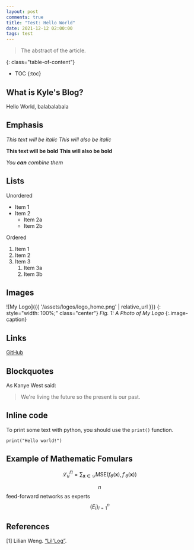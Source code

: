 ```yaml
---
layout: post
comments: true
title: "Test: Hello World"
date: 2021-12-12 02:00:00
tags: test
---
```



> The abstract of the article.

<!--more-->

{: class="table-of-content"}
* TOC
{:toc}


## What is Kyle's Blog?

Hello World, balabalabala

## Emphasis

*This text will be italic*
_This will also be italic_

**This text will be bold**
__This will also be bold__

_You **can** combine them_



## Lists

Unordered
- Item 1
- Item 2
  - Item 2a
  - Item 2b


Ordered
1. Item 1
2. Item 2
3. Item 3
   1. Item 3a
   2. Item 3b


## Images


![My Logo]({{ '/assets/logos/logo_home.png' | relative_url }})
{: style="width: 100%;" class="center"}
*Fig. 1: A Photo of My Logo*
{:.image-caption}


## Links
[GitHub](http://github.com)


## Blockquotes
As Kanye West said:

> We're living the future so
> the present is our past.


## Inline code
To print some text with python, you should use the `print()` function.
```
print("Hello world!")
```


## Example of Mathematic Fomulars

$$
\mathcal{L}_u^\Pi = \sum_{\mathbf{x} \in \mathcal{D}} \text{MSE}(f_\theta(\mathbf{x}), f'_\theta(\mathbf{x}))
$$

$$n$$ feed-forward networks as experts $$\{E_i\}^n_{i=1}$$

## References

[1] Lilian Weng. [“Lil'Log”](https://lilianweng.github.io/lil-log/).
